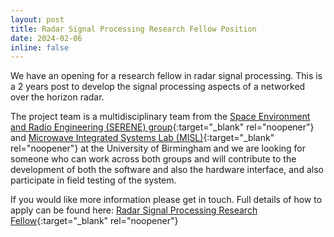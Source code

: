 ```yaml
---
layout: post
title: Radar Signal Processing Research Fellow Position
date: 2024-02-06
inline: false
---
```


We have an opening for a research fellow in radar signal processing. This is a 2 years post to develop the signal processing aspects of a networked over the horizon radar.

The project team is a multidisciplinary team from the [Space Environment and Radio Engineering (SERENE) group](https://spaceweather.bham.ac.uk/){:target="_blank" rel="noopener"} and [Microwave Integrated Systems Lab (MISL)](https://www.birmingham.ac.uk/misl){:target="_blank" rel="noopener"} at the University of Birmingham and we are looking for someone who can work across both groups and will contribute to the development of both the software and also the hardware interface, and also participate in field testing of the system.

If you would like more information please get in touch. Full details of how to apply can be found here: [Radar Signal Processing Research Fellow](https://www.jobs.ac.uk/job/DFT621/radar-signal-processing-research-fellow){:target="_blank" rel="noopener"}
